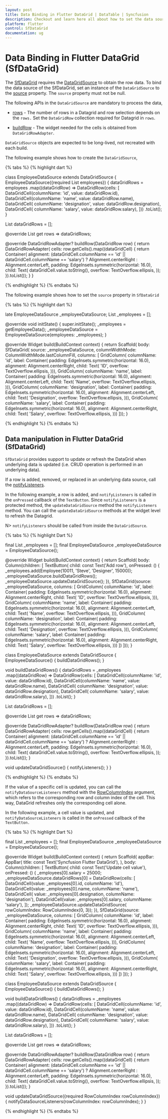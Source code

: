 ```yaml
---
layout: post
title: Data Binding in Flutter DataGrid | DataTable | Syncfusion
description: Checkout and learn here all about how to set the data source for Syncfusion Flutter DataGrid (SfDataGrid) widget and more.
platform: flutter
control: SfDataGrid
documentation: ug
---
```


# Data Binding in Flutter DataGrid (SfDataGrid)

The [SfDataGrid](https://pub.dev/documentation/syncfusion_flutter_datagrid/latest/datagrid/SfDataGrid-class.html) requires the [DataGridSource](https://pub.dev/documentation/syncfusion_flutter_datagrid/latest/datagrid/DataGridSource-class.html) to obtain the row data. To bind the data source of the SfDataGrid, set an instance of the `DataGridSource` to the [source](https://pub.dev/documentation/syncfusion_flutter_datagrid/latest/datagrid/SfDataGrid/source.html) property. The `source` property must not be null.

 The following APIs in the `DataGridSource` are mandatory to process the data,

 * [rows](https://pub.dev/documentation/syncfusion_flutter_datagrid/latest/datagrid/DataGridSource/rows.html) - The number of rows in a Datagrid and row selection depends on the `rows.` Set the `DataGridRow` collection required for Datagrid in `rows`.
 
* [buildRow](https://pub.dev/documentation/syncfusion_flutter_datagrid/latest/datagrid/DataGridSource/buildRow.html) - The widget needed for the cells is obtained from `DataGridRowAdapter`.

`DataGridSource` objects are expected to be long-lived, not recreated with each build.

The following example shows how to create the `DataGridSource`,

{% tabs %}
{% highlight dart %} 

class EmployeeDataSource extends DataGridSource {
  EmployeeDataSource({required List<Employee> employees}) {
    dataGridRows = employees
        .map<DataGridRow>((dataGridRow) => DataGridRow(cells: [
              DataGridCell<int>(columnName: 'id', value: dataGridRow.id),
              DataGridCell<String>(columnName: 'name', value: dataGridRow.name),
              DataGridCell<String>(
                  columnName: 'designation', value: dataGridRow.designation),
              DataGridCell<int>(
                  columnName: 'salary', value: dataGridRow.salary),
            ]))
        .toList();
  }

  List<DataGridRow> dataGridRows = [];

  @override
  List<DataGridRow> get rows => dataGridRows;

  @override
  DataGridRowAdapter? buildRow(DataGridRow row) {
    return DataGridRowAdapter(
        cells: row.getCells().map<Widget>((dataGridCell) {
      return Container(
          alignment: (dataGridCell.columnName == 'id' ||
                  dataGridCell.columnName == 'salary')
              ? Alignment.centerRight
              : Alignment.centerLeft,
          padding: EdgeInsets.symmetric(horizontal: 16.0),
          child: Text(
            dataGridCell.value.toString(),
            overflow: TextOverflow.ellipsis,
          ));
    }).toList());
  }
}

{% endhighlight %}
{% endtabs %}

The following example shows how to set the `source` property in `SfDataGrid`

{% tabs %}
{% highlight dart %}

  late EmployeeDataSource _employeeDataSource;
  List<Employee> _employees = <Employee>[];

  @override
  void initState() {
    super.initState();
    _employees = getEmployeeData();
    _employeeDataSource = EmployeeDataSource(employees: _employees);
  }

  @override
  Widget build(BuildContext context) {
    return Scaffold(
        body: SfDataGrid(
            source: _employeeDataSource,
            columnWidthMode: ColumnWidthMode.lastColumnFill,
            columns: <GridColumn>[
              GridColumn(
                  columnName: 'id',
                  label: Container(
                      padding: EdgeInsets.symmetric(horizontal: 16.0),
                      alignment: Alignment.centerRight,
                      child: Text(
                        'ID',
                        overflow: TextOverflow.ellipsis,
                      ))),
              GridColumn(
                  columnName: 'name',
                  label: Container(
                      padding: EdgeInsets.symmetric(horizontal: 16.0),
                      alignment: Alignment.centerLeft,
                      child: Text(
                        'Name',
                        overflow: TextOverflow.ellipsis,
                      ))),
              GridColumn(
                  columnName: 'designation',
                  label: Container(
                      padding: EdgeInsets.symmetric(horizontal: 16.0),
                      alignment: Alignment.centerLeft,
                      child: Text(
                        'Designation',
                        overflow: TextOverflow.ellipsis,
                      ))),
              GridColumn(
                  columnName: 'salary',
                  label: Container(
                      padding: EdgeInsets.symmetric(horizontal: 16.0),
                      alignment: Alignment.centerRight,
                      child: Text(
                        'Salary',
                        overflow: TextOverflow.ellipsis,
                      )))
            ]));
  }

{% endhighlight %}
{% endtabs %}

## Data manipulation in Flutter DataGrid (SfDataGrid)

`SfDataGrid` provides support to update or refresh the DataGrid when underlying data is updated (i.e. CRUD operation is performed in an underlying data).

If a row is added, removed, or replaced in an underlying data source, call the [notifyListeners](https://api.flutter.dev/flutter/foundation/ChangeNotifier/notifyListeners.html). 

In the following example, a row is added, and `notifyListeners` is called in the `onPressed` callback of the `TextButton`. Since `notifyListeners` is a protected method, the `updateDataGridSource` method the `notifyListeners` method. You can call the `updateDataGridSource` methods at the widget level to refresh the Datagrid.

N> `notifyListeners` should be called from inside the `DataGridSource`.

{% tabs %}
{% highlight Dart %} 
        
  final List<Employee> _employees = <Employee>[];
  final EmployeeDataSource _employeeDataSource = EmployeeDataSource();

  @override
  Widget build(BuildContext context) {
    return Scaffold(
        body: Column(children: [
      TextButton(
          child: const Text('Add row'),
          onPressed: () {
            _employees.add(Employee(10011, 'Steve', 'Designer', 15000));
            _employeeDataSource.buildDataGridRows();
            _employeeDataSource.updateDataGridSource();
          }),
      SfDataGrid(source: _employeeDataSource, columns: <GridColumn>[
        GridColumn(
            columnName: 'id',
            label: Container(
                padding: EdgeInsets.symmetric(horizontal: 16.0),
                alignment: Alignment.centerRight,
                child: Text(
                  'ID',
                  overflow: TextOverflow.ellipsis,
                ))),
        GridColumn(
            columnName: 'name',
            label: Container(
                padding: EdgeInsets.symmetric(horizontal: 16.0),
                alignment: Alignment.centerLeft,
                child: Text(
                  'Name',
                  overflow: TextOverflow.ellipsis,
                ))),
        GridColumn(
            columnName: 'designation',
            label: Container(
                padding: EdgeInsets.symmetric(horizontal: 16.0),
                alignment: Alignment.centerLeft,
                child: Text(
                  'Designation',
                  overflow: TextOverflow.ellipsis,
                ))),
        GridColumn(
            columnName: 'salary',
            label: Container(
                padding: EdgeInsets.symmetric(horizontal: 16.0),
                alignment: Alignment.centerRight,
                child: Text(
                  'Salary',
                  overflow: TextOverflow.ellipsis,
                )))
      ])
    ]));
  }

class EmployeeDataSource extends DataGridSource {
  EmployeeDataSource() {
    buildDataGridRows();
  }

  void buildDataGridRows() {
    dataGridRows = _employees
        .map<DataGridRow>((dataGridRow) => DataGridRow(cells: [
              DataGridCell<int>(columnName: 'id', value: dataGridRow.id),
              DataGridCell<String>(columnName: 'name', value: dataGridRow.name),
              DataGridCell<String>(
                  columnName: 'designation', value: dataGridRow.designation),
              DataGridCell<int>(
                  columnName: 'salary', value: dataGridRow.salary),
            ]))
        .toList();
  }

  List<DataGridRow> dataGridRows = [];

  @override
  List<DataGridRow> get rows => dataGridRows;

  @override
  DataGridRowAdapter? buildRow(DataGridRow row) {
    return DataGridRowAdapter(
        cells: row.getCells().map<Widget>((dataGridCell) {
      return Container(
          alignment: (dataGridCell.columnName == 'id' ||
                  dataGridCell.columnName == 'salary')
              ? Alignment.centerRight
              : Alignment.centerLeft,
          padding: EdgeInsets.symmetric(horizontal: 16.0),
          child: Text(
            dataGridCell.value.toString(),
            overflow: TextOverflow.ellipsis,
          ));
    }).toList());
  }

  void updateDataGridSource() {
    notifyListeners();
  }
}

{% endhighlight %}
{% endtabs %}

If the value of a specific cell is updated, you can call the `notifyDataSourceListeners` method with the [RowColumnIndex](https://pub.dev/documentation/syncfusion_flutter_datagrid/latest/datagrid/RowColumnIndex-class.html) argument, which refers to the corresponding row and column index of the cell. 
This way, DataGrid refreshes only the corresponding cell alone.

In the following example, a cell value is updated, and `notifyDataSourceListeners` is called in the `onPressed` callback of the `TextButton.`

{% tabs %}
{% highlight Dart %} 

  final List<Employee> _employees = <Employee>[];
  final EmployeeDataSource _employeeDataSource = EmployeeDataSource();

  @override
  Widget build(BuildContext context) {
    return Scaffold(
        appBar: AppBar(
          title: const Text('Syncfusion Flutter DataGrid'),
        ),
        body: Column(children: [
          TextButton(
              child: const Text('Update cell value'),
              onPressed: () {
                _employees[0].salary = 25000;
                _employeeDataSource.dataGridRows[0] = DataGridRow(cells: [
                  DataGridCell(value: _employees[0].id, columnName: 'id'),
                  DataGridCell(value: _employees[0].name, columnName: 'name'),
                  DataGridCell(
                      value: _employees[0].designation,
                      columnName: 'designation'),
                  DataGridCell(value: _employees[0].salary, columnName: 'salary'),
                ]);
                _employeeDataSource.updateDataGridSource(
                    rowColumnIndex: RowColumnIndex(0, 3));
              }),
          SfDataGrid(source: _employeeDataSource, columns: <GridColumn>[
            GridColumn(
                columnName: 'id',
                label: Container(
                    padding: EdgeInsets.symmetric(horizontal: 16.0),
                    alignment: Alignment.centerRight,
                    child: Text(
                      'ID',
                      overflow: TextOverflow.ellipsis,
                    ))),
            GridColumn(
                columnName: 'name',
                label: Container(
                    padding: EdgeInsets.symmetric(horizontal: 16.0),
                    alignment: Alignment.centerLeft,
                    child: Text(
                      'Name',
                      overflow: TextOverflow.ellipsis,
                    ))),
            GridColumn(
                columnName: 'designation',
                label: Container(
                    padding: EdgeInsets.symmetric(horizontal: 16.0),
                    alignment: Alignment.centerLeft,
                    child: Text(
                      'Designation',
                      overflow: TextOverflow.ellipsis,
                    ))),
            GridColumn(
                columnName: 'salary',
                label: Container(
                    padding: EdgeInsets.symmetric(horizontal: 16.0),
                    alignment: Alignment.centerRight,
                    child: Text(
                      'Salary',
                      overflow: TextOverflow.ellipsis,
                    )))
          ])
        ]));
  }

class EmployeeDataSource extends DataGridSource {
  EmployeeDataSource() {
    buildDataGridRows();
  }

  void buildDataGridRows() {
    dataGridRows = _employees
        .map<DataGridRow>((dataGridRow) => DataGridRow(cells: [
              DataGridCell<int>(columnName: 'id', value: dataGridRow.id),
              DataGridCell<String>(columnName: 'name', value: dataGridRow.name),
              DataGridCell<String>(
                  columnName: 'designation', value: dataGridRow.designation),
              DataGridCell<int>(
                  columnName: 'salary', value: dataGridRow.salary),
            ]))
        .toList();
  }

  List<DataGridRow> dataGridRows = [];

  @override
  List<DataGridRow> get rows => dataGridRows;

  @override
  DataGridRowAdapter? buildRow(DataGridRow row) {
    return DataGridRowAdapter(
        cells: row.getCells().map<Widget>((dataGridCell) {
      return Container(
          alignment: (dataGridCell.columnName == 'id' ||
                  dataGridCell.columnName == 'salary')
              ? Alignment.centerRight
              : Alignment.centerLeft,
          padding: EdgeInsets.symmetric(horizontal: 16.0),
          child: Text(
            dataGridCell.value.toString(),
            overflow: TextOverflow.ellipsis,
          ));
    }).toList());
  }

  void updateDataGridSource({required RowColumnIndex rowColumnIndex}) {
    notifyDataSourceListeners(rowColumnIndex: rowColumnIndex);
  }
}

{% endhighlight %}
{% endtabs %}
